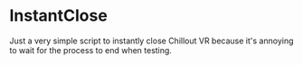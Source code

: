 # InstantClose
Just a very simple script to instantly close Chillout VR because it's annoying to wait for the process to end when testing.
